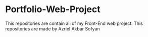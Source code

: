 # Portfolio-Web-Project

This repositories are contain all of my Front-End web project. 
This repositories are made by Azriel Akbar Sofyan
